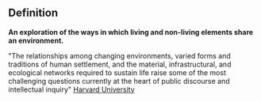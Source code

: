 ## Definition
**An exploration of the ways in which living and non-living elements share an environment.** 

"The relationships among changing environments, varied forms and traditions of human settlement, and the material, infrastructural, and ecological networks required to sustain life raise some of the most challenging questions currently at the heart of public discourse and intellectual inquiry" [Harvard University](https://www.gsd.harvard.edu/design-studies/ecologies/)